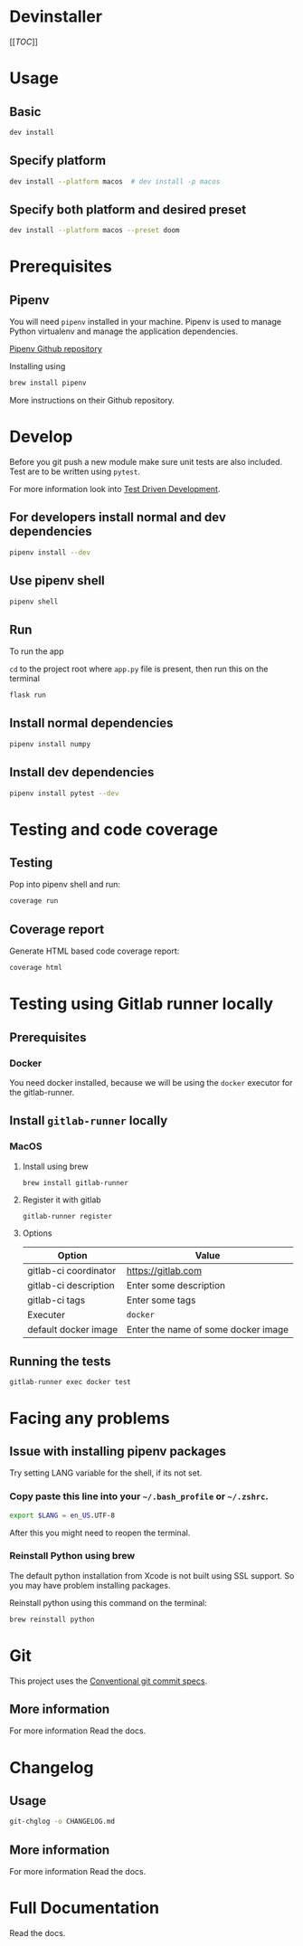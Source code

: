 # Devinstaller

[[_TOC_]]

# Usage

## Basic

```sh
dev install
```

## Specify platform

```sh
dev install --platform macos  # dev install -p macos
```

## Specify both platform and desired preset

```sh
dev install --platform macos --preset doom
```

# Prerequisites

## Pipenv

You will need `pipenv` installed in your machine. Pipenv is used to manage Python virtualenv and manage the application dependencies.

[Pipenv Github repository](https://github.com/pypa/pipenv)

Installing using

```sh
brew install pipenv
```

More instructions on their Github repository.

# Develop

Before you git push a new module make sure unit tests are also included. Test are to be written using `pytest`.

For more information look into [Test Driven Development](https://www.freecodecamp.org/news/test-driven-development-what-it-is-and-what-it-is-not-41fa6bca02a2/).

## For developers install normal and dev dependencies

```sh
pipenv install --dev
```

## Use pipenv shell

```sh
pipenv shell
```

## Run

To run the app

`cd` to the project root where `app.py` file is present, then run this on the terminal

```sh
flask run
```

## Install normal dependencies

```sh
pipenv install numpy
```

## Install dev dependencies

```sh
pipenv install pytest --dev
```

# Testing and code coverage

## Testing

Pop into pipenv shell and run:

```sh
coverage run
```

## Coverage report

Generate HTML based code coverage report:

```sh
coverage html
```

# Testing using Gitlab runner locally

## Prerequisites

### Docker

You need docker installed, because we will be using the `docker` executor for the gitlab-runner.

## Install `gitlab-runner` locally

### MacOS

1.  Install using brew

    ```
    brew install gitlab-runner
    ```

2.  Register it with gitlab

    ```
    gitlab-runner register
    ```

3.  Options

    | Option                | Value                               |
    | --------------------- | ----------------------------------- |
    | gitlab-ci coordinator | <https://gitlab.com>                |
    | gitlab-ci description | Enter some description              |
    | gitlab-ci tags        | Enter some tags                     |
    | Executer              | `docker`                            |
    | default docker image  | Enter the name of some docker image |

## Running the tests

```
gitlab-runner exec docker test
```

# Facing any problems

## Issue with installing pipenv packages

Try setting LANG variable for the shell, if its not set.

### Copy paste this line into your `~/.bash_profile` or `~/.zshrc`.

```sh
export $LANG = en_US.UTF-8
```

After this you might need to reopen the terminal.

### Reinstall Python using brew

The default python installation from Xcode is not built using SSL support. So you may have problem installing packages.

Reinstall python using this command on the terminal:

```sh
brew reinstall python
```

# Git

This project uses the [Conventional git commit specs](https://www.conventionalcommits.org/en/v1.0.0/).

## More information

For more information Read the docs.

# Changelog

## Usage

```sh
git-chglog -o CHANGELOG.md
```

## More information

For more information Read the docs.

# Full Documentation

Read the docs.
